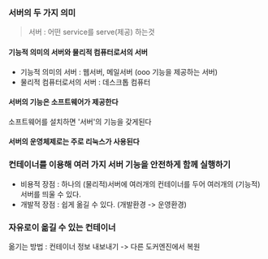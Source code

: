 ### 서버의 두 가지 의미

> 서버 : 어떤 service를 serve(제공) 하는것

#### 기능적 의미의 서버와 물리적 컴퓨터로서의 서버

- 기능적 의미의 서버 : 웹서버, 메일서버 (ooo 기능을 제공하는 서버)
- 물리적 컴퓨터로서의 서버 : 데스크톱 컴퓨터

#### 서버의 기능은 소프트웨어가 제공한다

소프트웨어를 설치하면 '서버'의 기능을 갖게된다

#### 서버의 운영체제로는 주로 리눅스가 사용된다

### 컨테이너를 이용해 여러 가지 서버 기능을 안전하게 함께 실행하기

- 비용적 장점 : 하나의 (물리적)서버에 여러개의 컨테이너를 두어 여러개의 (기능적)서버를 띄울 수 있다.
- 개발적 장점 : 쉽게 옮길 수 있다. (개발환경 -> 운영환경)

### 자유로이 옮길 수 있는 컨테이너

옮기는 방법 : 컨테이너 정보 내보내기 -> 다른 도커엔진에서 복원
